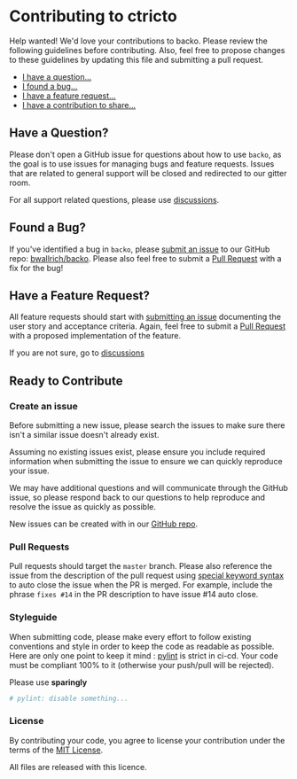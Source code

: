 # Contributing to ctricto

Help wanted! We'd love your contributions to backo. Please review the following guidelines before contributing. Also, feel free to propose changes to these guidelines by updating this file and submitting a pull request.

- [I have a question...](#questions)
- [I found a bug...](#bugs)
- [I have a feature request...](#features)
- [I have a contribution to share...](#process)

## <a id="questions"></a> Have a Question?

Please don't open a GitHub issue for questions about how to use `backo`, as the goal is to use issues for managing bugs and feature requests. Issues that are related to general support will be closed and redirected to our gitter room.

For all support related questions, please use [discussions](https://github.com/bwallrich/backo/discussions).

## <a id="bugs"></a> Found a Bug?

If you've identified a bug in `backo`, please [submit an issue](#issue) to our GitHub repo: [bwallrich/backo](https://github.com/bwallrich/backo/issues/new). Please also feel free to submit a [Pull Request](#pr) with a fix for the bug!

## <a id="features"></a> Have a Feature Request?

All feature requests should start with [submitting an issue](#issue) documenting the user story and acceptance criteria. Again, feel free to submit a [Pull Request](#pr) with a proposed implementation of the feature.

If you are not sure, go to [discussions](https://github.com/bwallrich/backo/discussions)

## <a id="process"></a> Ready to Contribute

### <a id="issue"></a> Create an issue

Before submitting a new issue, please search the issues to make sure there isn't a similar issue doesn't already exist.

Assuming no existing issues exist, please ensure you include required information when submitting the issue to ensure we can quickly reproduce your issue.

We may have additional questions and will communicate through the GitHub issue, so please respond back to our questions to help reproduce and resolve the issue as quickly as possible.

New issues can be created with in our [GitHub repo](https://github.com/bwallrich/backo/issues/new).

### <a id="pr"></a>Pull Requests

Pull requests should target the `master` branch. Please also reference the issue from the description of the pull request using [special keyword syntax](https://help.github.com/articles/closing-issues-via-commit-messages/) to auto close the issue when the PR is merged. For example, include the phrase `fixes #14` in the PR description to have issue #14 auto close.

### <a id="style"></a> Styleguide

When submitting code, please make every effort to follow existing conventions and style in order to keep the code as readable as possible. Here are only one point to keep it mind : [pylint](https://pypi.org/project/pylint/) is strict in ci-cd. Your code must be compliant 100% to it (otherwise your push/pull will be rejected).

Please use **sparingly**

```python
# pylint: disable something...
```

### License

By contributing your code, you agree to license your contribution under the terms of the [MIT License](https://github.com/bwallrich/backo/blob/main/LICENSE).

All files are released with this licence.

